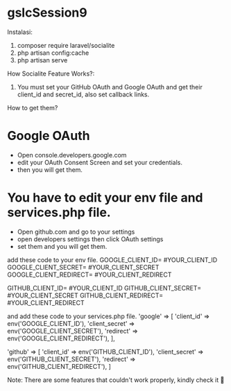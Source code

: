 # gslcSession9

Instalasi:
1. composer require laravel/socialite
2. php artisan config:cache
3. php artisan serve

How Socialite Feature Works?:
1. You must set your GitHub OAuth and Google OAuth and get their client_id and secret_id, also set callback links.

How to get them?
# Google OAuth
- Open console.developers.google.com
- edit your OAuth Consent Screen and set your credentials.
- then you will get them.

# You have to edit your env file and services.php file.
- Open github.com and go to your settings
- open developers settings then click OAuth settings
- set them and you will get them.

add these code to your env file.
GOOGLE_CLIENT_ID= #YOUR_CLIENT_ID
GOOGLE_CLIENT_SECRET= #YOUR_CLIENT_SECRET
GOOGLE_CLIENT_REDIRECT= #YOUR_CLIENT_REDIRECT

GITHUB_CLIENT_ID= #YOUR_CLIENT_ID
GITHUB_CLIENT_SECRET= #YOUR_CLIENT_SECRET
GITHUB_CLIENT_REDIRECT= #YOUR_CLIENT_REDIRECT

and add these code to your services.php file.
'google' => [
  'client_id' => env('GOOGLE_CLIENT_ID'),
  'client_secret' => env('GOOGLE_CLIENT_SECRET'),
  'redirect' => env('GOOGLE_CLIENT_REDIRECT'),
],

'github' => [
  'client_id' => env('GITHUB_CLIENT_ID'),
  'client_secret' => env('GITHUB_CLIENT_SECRET'),
  'redirect' => env('GITHUB_CLIENT_REDIRECT'),
]

Note: There are some features that couldn't work properly, kindly check it 🙏
